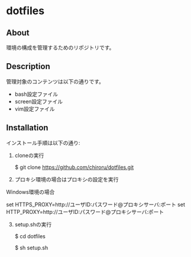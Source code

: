 dotfiles
========

## About
環境の構成を管理するためのリポジトリです。

## Description
管理対象のコンテンツは以下の通りです。

* bash設定ファイル
* screen設定ファイル
* vim設定ファイル

## Installation
インストール手順は以下の通り:

1. cloneの実行 

    $ git clone https://github.com/chiroru/dotfiles.git

2. プロキシ環境の場合はプロキシの設定を実行

Windows環境の場合

 set HTTPS_PROXY=http://ユーザID:パスワード@プロキシサーバ:ポート
 set HTTP_PROXY=http://ユーザID:パスワード@プロキシサーバ:ポート

3. setup.shの実行

    $ cd dotfiles

    $ sh setup.sh
